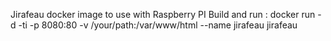 Jirafeau docker image to use with Raspberry PI
Build and run : docker run -d -ti -p 8080:80 -v /your/path:/var/www/html --name jirafeau jirafeau
